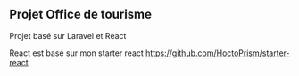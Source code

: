 ## Projet Office de tourisme 

Projet basé sur Laravel et React

React est basé sur mon starter react https://github.com/HoctoPrism/starter-react
